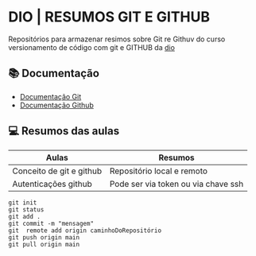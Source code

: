 
# DIO | RESUMOS GIT E GITHUB

Repositórios para armazenar resimos sobre Git re Githuv do curso versionamento de código com git e GITHUB da [dio](https://www.dio.me/en)

## 📚 Documentação

- [Documentação Git](https://git-scm.com/docs/git/pt_BR)
- [Documentação Github](https://docs.github.com/pt)

## 💻 Resumos das aulas 

| Aulas | Resumos |
| ----- | --------|
| Conceito de git e github | Repositório local e remoto
|Autenticações github | Pode ser via token ou via chave ssh|

```
git init
git status
git add .
git commit -m "mensagem"
git  remote add origin caminhoDoRepositório
git push origin main
git pull origin main
```


